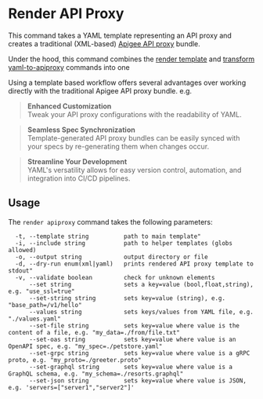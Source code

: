 # Render API Proxy
<!--
  Copyright 2024 Google LLC

  Licensed under the Apache License, Version 2.0 (the "License");
  you may not use this file except in compliance with the License.
  You may obtain a copy of the License at

       http://www.apache.org/licenses/LICENSE-2.0

  Unless required by applicable law or agreed to in writing, software
  distributed under the License is distributed on an "AS IS" BASIS,
  WITHOUT WARRANTIES OR CONDITIONS OF ANY KIND, either express or implied.
  See the License for the specific language governing permissions and
  limitations under the License.
-->

This command takes a YAML template representing an API proxy and creates a traditional (XML-based) [Apigee API proxy](https://cloud.google.com/apigee/docs/api-platform/fundamentals/understanding-apis-and-api-proxies#whatisanapiproxy) bundle.

Under the hood, this command combines the [render template](./render-template.md) and [transform yaml-to-apiproxy](../../transform/commands/yaml-to-apiproxy.md) commands into one

Using a template based workflow offers several advantages over working directly with the traditional Apigee API proxy bundle. e.g.

> **Enhanced Customization**  
> Tweak your API proxy configurations with the readability of YAML.

> **Seamless Spec Synchronization**  
> Template-generated API proxy bundles can be easily synced with your specs by re-generating them when changes occur.

>**Streamline Your Development**  
> YAML's versatility allows for easy version control, automation, and integration into CI/CD pipelines.

## Usage

The `render apiproxy` command takes the following parameters:


```text
  -t, --template string          path to main template"
  -i, --include string           path to helper templates (globs allowed)
  -o, --output string            output directory or file
  -d, --dry-run enum(xml|yaml)   prints rendered API proxy template to stdout"
  -v, --validate boolean         check for unknown elements
      --set string               sets a key=value (bool,float,string), e.g. "use_ssl=true"
      --set-string string        sets key=value (string), e.g. "base_path=/v1/hello" 
      --values string            sets keys/values from YAML file, e.g. "./values.yaml"
      --set-file string          sets key=value where value is the content of a file, e.g. "my_data=./from/file.txt"
      --set-oas string           sets key=value where value is an OpenAPI spec, e.g. "my_spec=./petstore.yaml"
      --set-grpc string          sets key=value where value is a gRPC proto, e.g. "my_proto=./greeter.proto"
      --set-graphql string       sets key=value where value is a GraphQL schema, e.g. "my_schema=./resorts.graphql"
      --set-json string          sets key=value where value is JSON, e.g. 'servers=["server1","server2"]'
```